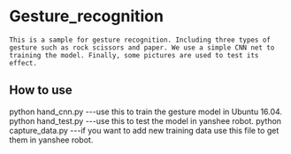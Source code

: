 # Gesture_recognition
    This is a sample for gesture recognition. Including three types of gesture such as rock scissors and paper. We use a simple CNN net to training the model. Finally, some pictures are used to test its effect.

## How to use
python hand_cnn.py ---use this to train the gesture model in Ubuntu 16.04.
python hand_test.py ---use this to test the model in yanshee robot.
python capture_data.py ---if you want to add new training data use this file to get them in yanshee robot.
